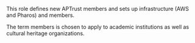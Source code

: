 This role defines new APTrust members and sets up infrastructure (AWS and Pharos) and members.

The term members is chosen to apply to academic institutions as well as cultural heritage organizations.


